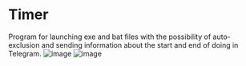 # Timer
Program for launching exe and bat files with the possibility of auto-exclusion and sending information about the start and end of doing in Telegram.
![image](https://user-images.githubusercontent.com/44210490/187028377-d75f3d83-866f-4b6b-895a-0afb1447d3d1.png)
![image](https://user-images.githubusercontent.com/44210490/187028388-8bc39418-89a4-4e4d-8c84-d75fc84c5783.png)
